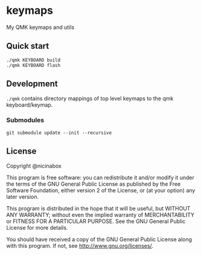 # keymaps

My QMK keymaps and utils

## Quick start

    ./qmk KEYBOARD build
    ./qmk KEYBOARD flash

## Development

`./qmk` contains directory mappings of top level keymaps to the qmk keyboard/keymap.

### Submodules

    git submodule update --init --recursive

## License

Copyright @nicinabox

This program is free software: you can redistribute it and/or modify it under the terms of the GNU General Public License as published by the Free Software Foundation, either version 2 of the License, or (at your option) any later version.

This program is distributed in the hope that it will be useful, but WITHOUT ANY WARRANTY; without even the implied warranty of MERCHANTABILITY or FITNESS FOR A PARTICULAR PURPOSE. See the GNU General Public License for more details.

You should have received a copy of the GNU General Public License along with this program. If not, see http://www.gnu.org/licenses/.
